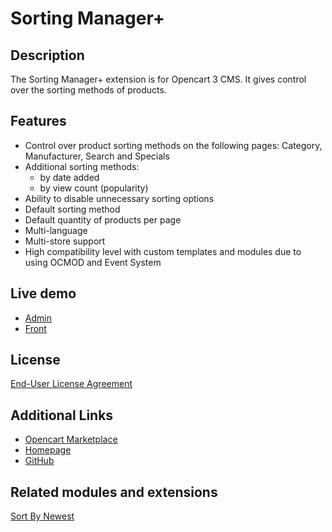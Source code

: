 # Sorting Manager+

## Description
The Sorting Manager+ extension is for Opencart 3 CMS. It gives control over the sorting methods of products.

## Features
* Control over product sorting methods on the following pages: Category, Manufacturer, Search and Specials
* Additional sorting methods:
    * by date added
    * by view count (popularity)
* Ability to disable unnecessary sorting options
* Default sorting method
* Default quantity of products per page
* Multi-language
* Multi-store support
* High compatibility level with custom templates and modules due to using OCMOD and Event System

## Live demo
* [Admin](http://ocmod.freevar.com/oc3020/a/admin/index.php?route=extension/module/sorting_manager)
* [Front](http://ocmod.freevar.com/oc3020/a)

## License
[End-User License Agreement](https://git.io/Jvrs7)

## Additional Links
* [Opencart Marketplace](https://www.opencart.com/index.php?route=marketplace/extension/info&extension_id=38651)
* [Homepage](https://underr.space/en/notes/projects/project-0024.html)
* [GitHub](https://git.io/Jvrsy)

## Related modules and extensions
[Sort By Newest](https://www.opencart.com/index.php?route=marketplace/extension/info&extension_id=33523)
